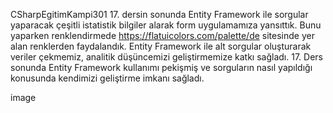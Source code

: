 CSharpEgitimKampi301 17. dersin sonunda Entity Framework ile sorgular yaparacak çeşitli istatistik bilgiler alarak form uygulamamıza yansıttık. Bunu yaparken renklendirmede https://flatuicolors.com/palette/de sitesinde yer alan renklerden faydalandık. Entity Framework ile alt sorgular oluşturarak veriler çekmemiz, analitik düşüncemizi geliştirmemize katkı sağladı. 17. Ders sonunda Entity Framework kullanımı pekişmiş ve sorguların nasıl yapıldığı konusunda kendimizi geliştirme imkanı sağladı.

image
